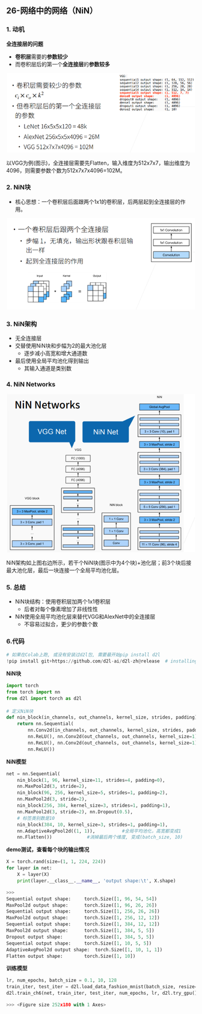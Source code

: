 ## 26-网络中的网络（NiN）

### 1. 动机

**全连接层的问题**

- **卷积层**需要的**参数较少**
- 而卷积层后的第一个**全连接层**的**参数较多**

<div align="center">
   <img src="../imgs/26/26-01.png" alt="image" width="500" />
</div>

以VGG为例(图示)，全连接层需要先Flatten，输入维度为512x7x7，输出维度为4096，则需要参数个数为512x7x7x4096=102M。

### 2. NiN块

- 核心思想：一个卷积层后面跟两个1x1的卷积层，后两层起到全连接层的作用。

<div align="center">
   <img src="../imgs/26/26-02.png" alt="image" width="500" />
</div>

### 3. NiN架构

- 无全连接层
- 交替使用NiN块和步幅为2的最大池化层
  - 逐步减小高宽和增大通道数
- 最后使用全局平均池化得到输出
  - 其输入通道是类别数

### 4. NiN Networks

<div align="center">
   <img src="../imgs/26/26-03.png" alt="image" width="500" />
</div>

NiN架构如上图右边所示，若干个NiN块(图示中为4个块)+池化层；前3个块后接最大池化层，最后一块连接一个全局平均池化层。

### 5. 总结

- NiN块结构：使用卷积层加两个1x1卷积层
  - 后者对每个像素增加了非线性性
- NiN使用全局平均池化层来替代VGG和AlexNet中的全连接层
  - 不容易过拟合，更少的参数个数

### 6.代码
```python
# 如果在Colab上跑, 或没有安装过d2l包, 需要最开始pip install d2l
!pip install git+https://github.com/d2l-ai/d2l-zh@release  # installing d2l
```

**NiN块**

```python
import torch
from torch import nn
from d2l import torch as d2l

# 定义NiN块
def nin_block(in_channels, out_channels, kernel_size, strides, padding):
    return nn.Sequential(
        nn.Conv2d(in_channels, out_channels, kernel_size, strides, padding),
        nn.ReLU(), nn.Conv2d(out_channels, out_channels, kernel_size=1),
        nn.ReLU(), nn.Conv2d(out_channels, out_channels, kernel_size=1),
        nn.ReLU())
```

**NiN模型**


```python
net = nn.Sequential(
    nin_block(1, 96, kernel_size=11, strides=4, padding=0),
    nn.MaxPool2d(3, stride=2),
    nin_block(96, 256, kernel_size=5, strides=1, padding=2),
    nn.MaxPool2d(3, stride=2),
    nin_block(256, 384, kernel_size=3, strides=1, padding=1),
    nn.MaxPool2d(3, stride=2), nn.Dropout(0.5),
    # 标签类别数是10
    nin_block(384, 10, kernel_size=3, strides=1, padding=1),
    nn.AdaptiveAvgPool2d((1, 1)),          #全局平均池化，高宽都变成1
    nn.Flatten())             #消掉最后两个维度, 变成(batch_size, 10)
```

**demo测试，查看每个块的输出情况**


```python
X = torch.rand(size=(1, 1, 224, 224))
for layer in net:
    X = layer(X)
    print(layer.__class__.__name__, 'output shape:\t', X.shape)
```

```python
>>>
Sequential output shape:	 torch.Size([1, 96, 54, 54])
MaxPool2d output shape:		 torch.Size([1, 96, 26, 26])
Sequential output shape:	 torch.Size([1, 256, 26, 26])
MaxPool2d output shape:		 torch.Size([1, 256, 12, 12])
Sequential output shape:	 torch.Size([1, 384, 12, 12])
MaxPool2d output shape:		 torch.Size([1, 384, 5, 5])
Dropout output shape:		 torch.Size([1, 384, 5, 5])
Sequential output shape:	 torch.Size([1, 10, 5, 5])
AdaptiveAvgPool2d output shape:	 torch.Size([1, 10, 1, 1])
Flatten output shape:		 torch.Size([1, 10])
```

**训练模型**

```python
lr, num_epochs, batch_size = 0.1, 10, 128
train_iter, test_iter = d2l.load_data_fashion_mnist(batch_size, resize=224)
d2l.train_ch6(net, train_iter, test_iter, num_epochs, lr, d2l.try_gpu())
```

```python
>>> <Figure size 252x180 with 1 Axes>
```
